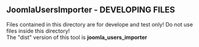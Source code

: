 ## JoomlaUsersImporter - DEVELOPING FILES

Files contained in this directory are for develope and test only! Do not use files inside this directory!<br>
The "dist" version of this tool is **joomla_users_importer**